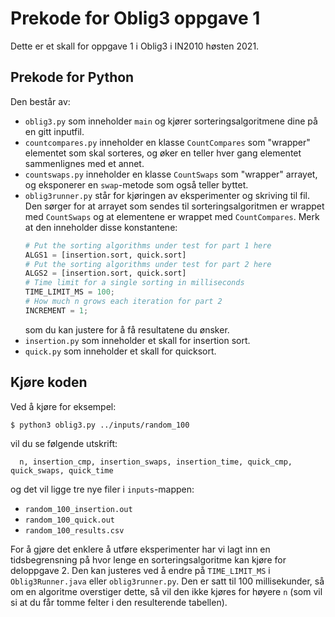 # Prekode for Oblig3 oppgave 1

Dette er et skall for oppgave 1 i Oblig3 i IN2010 høsten 2021.

## Prekode for Python

Den består av:
- `oblig3.py` som inneholder `main` og kjører sorteringsalgoritmene dine på en
  gitt inputfil.
- `countcompares.py` inneholder en klasse `CountCompares` som "wrapper"
  elementet som skal sorteres, og øker en teller hver gang elementet
  sammenlignes med et annet.
- `countswaps.py` inneholder en klasse `CountSwaps` som "wrapper" arrayet, og
  eksponerer en `swap`-metode som også teller byttet.
- `oblig3runner.py` står for kjøringen av eksperimenter og skriving til fil.
  Den sørger for at arrayet som sendes til sorteringsalgoritmen er wrappet med
  `CountSwaps` og at elementene er wrappet med `CountCompares`.
  Merk at den inneholder disse konstantene:
  ```python
  # Put the sorting algorithms under test for part 1 here
  ALGS1 = [insertion.sort, quick.sort]
  # Put the sorting algorithms under test for part 2 here
  ALGS2 = [insertion.sort, quick.sort]
  # Time limit for a single sorting in milliseconds
  TIME_LIMIT_MS = 100;
  # How much n grows each iteration for part 2
  INCREMENT = 1;
  ```
  som du kan justere for å få resultatene du ønsker.
- `insertion.py` som inneholder et skall for insertion sort.
- `quick.py` som inneholder et skall for quicksort.

## Kjøre koden

Ved å kjøre for eksempel:
```sh
$ python3 oblig3.py ../inputs/random_100
```

vil du se følgende utskrift:
```
  n, insertion_cmp, insertion_swaps, insertion_time, quick_cmp, quick_swaps, quick_time
```

og det vil ligge tre nye filer i `inputs`-mappen:
- `random_100_insertion.out`
- `random_100_quick.out`
- `random_100_results.csv`

For å gjøre det enklere å utføre eksperimenter har vi lagt inn en
tidsbegrensning på hvor lenge en sorteringsalgoritme kan kjøre for
deloppgave 2. Den kan justeres ved å endre på `TIME_LIMIT_MS` i
`Oblig3Runner.java` eller `oblig3runner.py`. Den er satt til 100 millisekunder,
så om en algoritme overstiger dette, så vil den ikke kjøres for høyere `n` (som
vil si at du får tomme felter i den resulterende tabellen).
